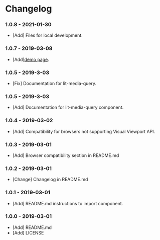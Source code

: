 # Changelog

### 1.0.8 - 2021-01-30

- [Add] Files for local development.

### 1.0.7 - 2019-03-08

- [Add][demo page](https://lit-media-query.victorbp.site/).

### 1.0.5 - 2019-3-03

- [Fix] Documentation for lit-media-query.

### 1.0.5 - 2019-3-03

- [Add] Documentation for lit-media-query component.

### 1.0.4 - 2019-03-02

- [Add] Compatibility for browsers not supporting Visual Viewport API.

### 1.0.3 - 2019-03-01

- [Add] Browser compatibility section in README.md

### 1.0.2 - 2019-03-01

- [Change] Changelog in README.md

### 1.0.1 - 2019-03-01

- [Add] README.md instructions to import component.

### 1.0.0 - 2019-03-01

- [Add] README.md
- [Add] LICENSE
